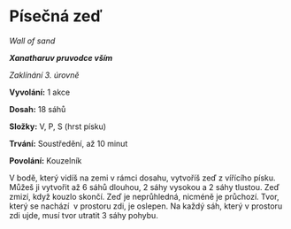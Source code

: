 # Písečná zeď

*Wall of sand*

***Xanatharuv pruvodce vším***

 *Zaklínání 3. úrovně* 
 

**Vyvolání:** 1 akce

**Dosah:** 18 sáhů

**Složky:** V, P, S (hrst písku)

**Trvání:** Soustředění, až 10 minut

**Povolání:** Kouzelník
 
V bodě, který vidíš na zemi v rámci dosahu, vytvoříš zeď z vířícího písku. Můžeš ji vytvořit až 6 sáhů dlouhou, 2 sáhy vysokou a 2 sáhy tlustou. Zeď zmizí, když kouzlo skončí. Zeď je neprůhledná, nicméně je průchozí. Tvor, který se nachází  v prostoru zdi, je oslepen. Na každý sáh, který v prostoru zdi ujde, musí tvor utratit 3 sáhy pohybu.